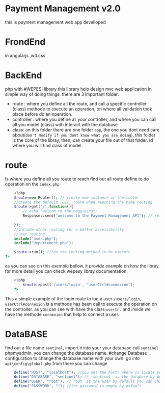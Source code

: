 # Payment Management v2.0
this is payment management web app develloped
# FrondEnd
in angularjs ,w3.css

# BackEnd
php with #WEPESI library
this library help design mvc web application in simple way of doing things.
there are 3 important folder:
* route : where you define all the route, and call a specific controller (class) methode to execute an operation, on where all validation took place before do an operation.
* controller : where you define all your controller, and where you can call all you model (class) with interact with the database
* class: on this folder there are one folder `app`, the one you dont need care about(`don't modify if you dont know what you are doing`), this folder is the core of the libray,
         then, can create your file out of that folder. id where you will find class of model.

# route
Is where you define all you route to reach
find out all route define to do operation on the `index.php`
```php
    <?php
    $route=new Router(); // create new instance of the router
    //create the default `GET` route when reaching the home routing
    $route->get('/',function(){ 
        // echo "welcom to the beggining";
        Response::send("welcome to the Payment Management API"); // return a wecom message whille connect
    
    });
    //include other routing for a better accessibility
    //user routing
    include("user.php"); 
    include("departement.php");

    $route->run(); //run the routing method to be execute
?>
```
as you can see on this exemple bellow. it provide example on how the libray. for more detail you can check wepesy libray documentation.
```php
    <?php 
        $route->post('/users/login', "userCtrl#connexion");      
    ?>
```
This a simple example of the login route to log a user `/users/login`,
`userCtrl#connexion` is a methode has been call to execute the operation on the controller.
as you can see with have the class `userCrl` and inside we have the methode `connexion` that help to connect a user. 


#
# DataBASE
find out a file name `sentinel`, import it into your your database call `sentinel` phpmyadmin.
you can change the database name.
#change Database configuration
to change the database name with your own.
go into `api\config\global.php` from there you can change
```php
    define("HOST", "localhost"); //you set the host: where is locate your server. for this exemple is on localhost
    define("DATABASE", "sentinel"); // `sentinel` is the database by default.
    define("USER", "root"); //`root` is the user by default you can changer with yours
    define("PASSWORD", ""); //the password is empty by default
```
